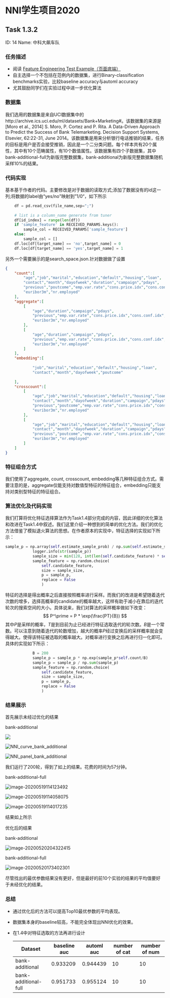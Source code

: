 # NNI学生项目2020

## Task 1.3.2

ID: 14 Name: 中科大飙车队

### 任务描述

- 阅读 [Feature Engineering Test Example（页面底端）](https://github.com/SpongebBob/tabular_automl_NNI)
- 自主选择一个不包括在范例内的数据集，进行Binary-classification benchmarks实验，比较baseline accuracy与automl accuracy
- 尤其鼓励同学们在实验过程中进一步优化算法

### 数据集

我们选用的数据集是来自UCI数据集中的http://archive.ics.uci.edu/ml/datasets/Bank+Marketing#。该数据集的来源是[Moro et al., 2014] S. Moro, P. Cortez and P. Rita. A Data-Driven Approach to Predict the Success of Bank Telemarketing. Decision Support Systems, Elsevier, 62:22-31, June 2014。该数据集是用来分析银行电话推销的结果，任务的目标是用户是否会接受推销，因此是一个二分类问题。每个样本共有20个属性，其中有10个范畴属性，有10个数值属性。该数据集有四个子数据集，其中bank-additional-full为新版完整数据集，bank-additional为新版完整数据集随机采样10%的结果。

### 代码实现

基本基于作者的代码。主要修改是对于数据的读取方式;添加了数据没有的id这一列;将数据的label由“yes/no"映射到”1/0“，如下所示

```python
 	df = pd.read_csv(file_name,sep=";")
    
    # list is a column_name generate from tuner
    df[id_index] = range(len(df))
    if 'sample_feature' in RECEIVED_PARAMS.keys():
        sample_col = RECEIVED_PARAMS['sample_feature']
    else:
        sample_col = []
    df.loc[df[target_name] == 'no',target_name] = 0
    df.loc[df[target_name] == 'yes',target_name] = 1
```

另外一个需要展示的是search_space.json.针对数据做了设置

```json
{
    "count":[
        "age","job","marital","education","default","housing","loan",
        "contact","month","dayofweek","duration","campaign","pdays",
        "previous","poutcome","emp.var.rate","cons.price.idx","cons.conf.idx",
        "euribor3m","nr.employed"
    ],
    "aggregate":[
        [
            "age","duration","campaign","pdays",
            "previous","emp.var.rate","cons.price.idx","cons.conf.idx",
            "euribor3m","nr.employed"
        ],
        [
            "age","duration","campaign","pdays",
            "previous","emp.var.rate","cons.price.idx","cons.conf.idx",
            "euribor3m","nr.employed"
        ]
    ],
    "embedding":[
        
            "job","marital","education","default","housing","loan",
            "contact","month","dayofweek","poutcome"
        
    ],
    "crosscount":[
        [
            "age","job","marital","education","default","housing","loan",
            "contact","month","dayofweek","duration","campaign","pdays",
            "previous","poutcome","emp.var.rate","cons.price.idx","cons.conf.idx",
            "euribor3m","nr.employed"
        ],
        [
            "age","job","marital","education","default","housing","loan",
            "contact","month","dayofweek","duration","campaign","pdays",
            "previous","poutcome","emp.var.rate","cons.price.idx","cons.conf.idx",
            "euribor3m","nr.employed"
        ]
    ]
}

```

### 特征组合方式

我们使用了aggregate, count, crosscount, embedding等几种特征组合方式。需要注意的是，aggregate仅能支持对数值型特征的特征组合，embedding只能支持对类别型特征的特征组合。

### 算法优化及代码实现

我们打算将优化特征选择算法作为Task1.4部分完成的内容，因此详细的优化算法和改进在Task1.4中叙述。我们这里介绍一种想到的简单的优化方法。我们的优化方法借鉴了模拟退火算法的思想。在作者原本的实现中，特征选择的实现如下所示：

```python
sample_p = np.array(self.estimate_sample_prob) / np.sum(self.estimate_sample_prob)
            logger.info(str(sample_p))
            sample_size = min(128, int(len(self.candidate_feature) * self.feature_percent))
            sample_feature = np.random.choice(
                self.candidate_feature, 
                size = sample_size, 
                p = sample_p, 
                replace = False
                )
```

特征的选择是得出概率之后直接按照概率进行采样。而我们的改进是希望随着迭代次数的增多，选择高概率的candidate的概率越大，这样有助于减小在靠后的迭代轮次的搜索空间的大小。具体说来，我们对算法的采样概率做如下改变：
$$
P^\prime = P * \exp(\frac{PT}{B})
$$
其中$P$是采样的概率，$T$是到目前为止已经进行特征选取迭代的轮次数。$B$是一个常数。可以注意到随着迭代的轮数增加，越大的概率$P$经过变换后的采样概率就会变得越大。使得该特征被选取的概率越大。对概率进行变换之后再进行归一化即可。具体的实现如下所示：

```python
			B = 200
            sample_p = sample_p * np.exp(sample_p*self.count/B)
            sample_p = sample_p / np.sum(sample_p)
            sample_feature = np.random.choice(
                self.candidate_feature,
                size = sample_size,
                p = sample_p,  
                replace = False
                )
```

### 结果展示

首先展示未经过优化的结果

bank-additional

![](C:\Users\FanYimin\NNI_project\NNI_Project\task1.3\NNI_best_res_bank_additional.png)

![NNI_curve_bank_additional](C:\Users\FanYimin\NNI_project\NNI_Project\task1.3\NNI_curve_bank_additional.png)

![NNI_panel_bank_additional](C:\Users\FanYimin\NNI_project\NNI_Project\task1.3\NNI_panel_bank_additional.png)

我们运行了200轮，得到了如上的结果。花费的时间为57分钟。

bank-additional-full

![image-20200519114123492](C:\Users\FanYimin\AppData\Roaming\Typora\typora-user-images\image-20200519114123492.png)

![image-20200519114058075](C:\Users\FanYimin\AppData\Roaming\Typora\typora-user-images\image-20200519114058075.png)

![image-20200519114017235](C:\Users\FanYimin\AppData\Roaming\Typora\typora-user-images\image-20200519114017235.png)

结果如上所示

优化后的结果

bank-additional

![image-20200520204322415](C:\Users\FanYimin\AppData\Roaming\Typora\typora-user-images\image-20200520204322415.png)

bank-additional-full

![image-20200520173402301](C:\Users\FanYimin\AppData\Roaming\Typora\typora-user-images\image-20200520173402301.png)

尽管找出的最优参数结果没有更好，但是最好的前10个实验的结果的平均值要好于未经优化的结果。

### 总结

- 通过优化后的方法可以提高Top10最优参数的平均表现。

- 数据集本身的baseline较高，不能完全体现出NNI优化的效果。

- 在1.4中对特征选取的方法再进行设计

  | Dataset              | baseline auc | automl auc | number of cat | number of num |
  | -------------------- | ------------ | ---------- | ------------- | ------------- |
  | bank-additional      | 0.933209     | 0.944439   | 10            | 10            |
  | bank-additional-full | 0.951733     | 0.955124   | 10            | 10            |